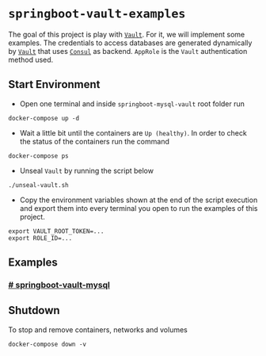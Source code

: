 # `springboot-vault-examples`

The goal of this project is play with [`Vault`](https://www.vaultproject.io). For it, we will implement some
examples. The credentials to access databases are generated dynamically by [`Vault`](https://www.vaultproject.io)
that uses [`Consul`](https://www.consul.io) as backend. `AppRole` is the `Vault` authentication method used. 

## Start Environment

- Open one terminal and inside `springboot-mysql-vault` root folder run
```
docker-compose up -d
```

- Wait a little bit until the containers are `Up (healthy)`. In order to check the status of the containers run the command
```
docker-compose ps
```

- Unseal `Vault` by running the script below
```
./unseal-vault.sh
```

- Copy the environment variables shown at the end of the script execution and export them into every terminal you
open to run the examples of this project.
```
export VAULT_ROOT_TOKEN=...
export ROLE_ID=...
```

## Examples

### [# springboot-vault-mysql](https://github.com/ivangfr/springboot-vault-examples/tree/master/stringboot-vault-mysql)

## Shutdown

To stop and remove containers, networks and volumes
```
docker-compose down -v
```
